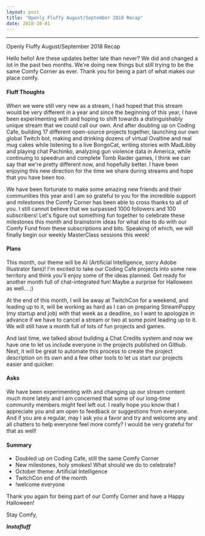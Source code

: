 ```yaml
---
layout: post
title: "Openly Fluffy August/September 2018 Recap"
date: 2018-10-01
---
```


--------------------------

Openly Fluffy August/September 2018 Recap

Hello hello! Are these updates better late than never? We did and changed a lot in the past two months. We're doing new things but still trying to be the same Comfy Corner as ever. Thank you for being a part of what makes our place comfy.

#### Fluff Thoughts ####

When we were still very new as a stream, I had hoped that this stream would be very different in a year and since the beginning of this year, I have been experimenting with and hoping to shift towards a distinguishably unique stream that we could call our own. And after doubling up on Coding Cafe, building 17 different open-source projects together, launching our own global Twitch bot, making and drinking dozens of virtual Ovaltine and real mug cakes while listening to a live BongoCat, writing stories with MadLibby and playing chat Pachinko, analyzing gun violence data in America, while continuing to speedrun and complete Tomb Raider games, I think we can say that we're pretty different now, and hopefully better. I have been enjoying this new direction for the time we share during streams and hope that you have been too.

We have been fortunate to make some amazing new friends and their communities this year and I am so grateful to you for the incredible support and milestones the Comfy Corner has been able to cross thanks to all of you. I still cannot believe that we surpassed 1000 followers and 100 subscribers! Let's figure out something fun together to celebrate these milestones this month and brainstorm ideas for what else to do with our Comfy Fund from these subscriptions and bits. Speaking of which, we will finally begin our weekly MasterClass sessions this week!

#### Plans ####

This month, our theme will be AI (Artificial Intelligence, sorry Adobe Illustrator fans)! I'm excited to take our Coding Cafe projects into some new territory and think you'll enjoy some of the ideas planned. Get ready for another month full of chat-integrated fun! Maybe a surprise for Halloween as well... ;)

At the end of this month, I will be away at TwitchCon for a weekend, and leading up to it, will be working as hard as I can on preparing StreamPuppy (my startup and job) with that week as a deadline, so I want to apologize in advance if we have to cancel a stream or two at some point leading up to it. We will still have a month full of lots of fun projects and games.

And last time, we talked about building a Chat Credits system and now we have one to let us include everyone in the projects published on Github. Next, it will be great to automate this process to create the project description on its own and a few other tools to let us start our projects easier and quicker.

#### Asks ####

We have been experimenting with and changing up our stream content much more lately and I am concerned that some of our long-time community members might feel left out. I really hope you know that I appreciate you and am open to feedback or suggestions from everyone. And if you are a regular, may I ask you a favor and try and welcome any and all chatters to help everyone feel more comfy? I would be very grateful for that as well!

#### Summary ####

* Doubled up on Coding Cafe, still the same Comfy Corner
* New milestones, holy smokes! What should we do to celebrate?
* October theme: Artificial Intelligence
* TwitchCon end of the month
* !welcome everyone

Thank you again for being part of our Comfy Corner and have a Happy Halloween!

Stay Comfy,

***Instafluff***
